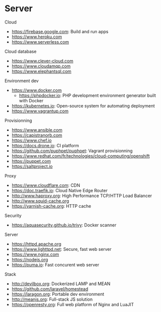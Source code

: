 # Server

Cloud
* https://firebase.google.com: Build and run apps
* https://www.heroku.com
* https://www.serverless.com

Cloud database
* https://www.clever-cloud.com
* https://www.cloudamqp.com
* https://www.elephantsql.com

Environment dev
* https://www.docker.com
  + https://phpdocker.io: PHP development environment generator built with Docker
* https://kubernetes.io: Open-source system for automating deployment
* https://www.vagrantup.com

Provisionning
* https://www.ansible.com
* https://capistranorb.com
* https://www.chef.io
* https://docs.drone.io: CI platform
* https://github.com/puphpet/puphpet: Vagrant provisionning
* https://www.redhat.com/fr/technologies/cloud-computing/openshift
* https://puppet.com
* https://saltproject.io

Proxy
* https://www.cloudflare.com: CDN
* https://doc.traefik.io: Cloud Native Edge Router
* http://www.haproxy.org: High Performance TCP/HTTP Load Balancer
* http://www.squid-cache.org
* https://varnish-cache.org: HTTP cache

Security
* https://aquasecurity.github.io/trivy: Docker scanner

Server
* https://httpd.apache.org
* https://www.lighttpd.net: Secure, fast web server
* https://www.nginx.com
* https://nodejs.org
* https://puma.io: Fast concurent web server

Stack
* http://devilbox.org: Dockerized LAMP and MEAN
* https://github.com/laravel/homestead
* https://laragon.org: Portable dev environment
* http://meanjs.org: Full-stack JS solution
* https://openresty.org: Full web platform of Nginx and LuaJIT
